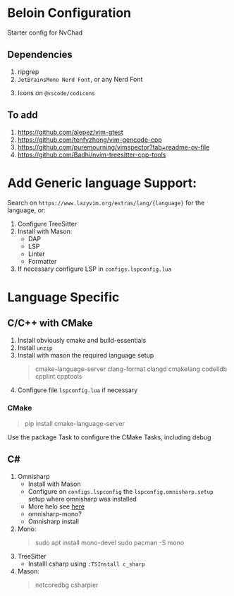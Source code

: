# Beloin Configuration

Starter config for NvChad

## Dependencies

1. ripgrep
2. `JetBrainsMono Nerd Font`, or any Nerd Font
<!-- 3. code-minimap 
    > sudo pamac build code-minimap -->
3. Icons on `@vscode/codicons`

## To add

1. https://github.com/alepez/vim-gtest
2. https://github.com/tenfyzhong/vim-gencode-cpp
3. https://github.com/puremourning/vimspector?tab=readme-ov-file
4. https://github.com/Badhi/nvim-treesitter-cpp-tools


# Add Generic language Support:

Search on `https://www.lazyvim.org/extras/lang/{language}` for the language, or:

1. Configure TreeSitter
2. Install with Mason:
    - DAP
    - LSP
    - Linter
    - Formatter
3. If necessary configure LSP in `configs.lspconfig.lua`

# Language Specific

## C/C++ with CMake

1. Install obviously cmake and build-essentials
1. Install `unzip`
1. Install with mason the required language setup
    > cmake-language-server
    > clang-format
    > clangd
    > cmakelang
    > codelldb
    > cpplint
    > cpptools
1. Configure file `lspconfig.lua` if necessary


### CMake

> pip install cmake-language-server

Use the package Task to configure the CMake Tasks, including debug

## C#

1. Omnisharp
    - Install with Mason
    - Configure on `configs.lspconfig` the `lspconfig.omnisharp.setup` setup where omnisharp was installed
    - More helo see [here](https://github.com/neovim/nvim-lspconfig/blob/master/doc/server_configurations.md#omnisharp)
    - omnisharp-mono?
    - Omnisharp install
1. Mono:
    > sudo apt install mono-devel
    > sudo pacman -S mono
1. TreeSitter
    - Installl csharp using `:TSInstall c_sharp`
1. Mason:
    > netcoredbg
    > csharpier